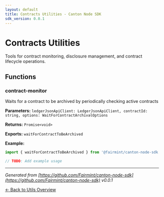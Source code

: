 ```yaml
---
layout: default
title: Contracts Utilities - Canton Node SDK
sdk_version: 0.0.1
---
```


# Contracts Utilities

Tools for contract monitoring, disclosure management, and contract lifecycle operations.

## Functions

### contract-monitor

Waits for a contract to be archived by periodically checking active contracts

**Parameters:** `ledgerJsonApiClient: LedgerJsonApiClient, contractId: string, options: WaitForContractArchivalOptions`

**Returns:** `Promise<void>`

**Exports:** `waitForContractToBeArchived`

**Example:**
```typescript
import { waitForContractToBeArchived } from '@fairmint/canton-node-sdk';

// TODO: Add example usage
```

---

_Generated from [https://github.com/Fairmint/canton-node-sdk](https://github.com/Fairmint/canton-node-sdk) v0.0.1_

[← Back to Utils Overview](/utils/)
